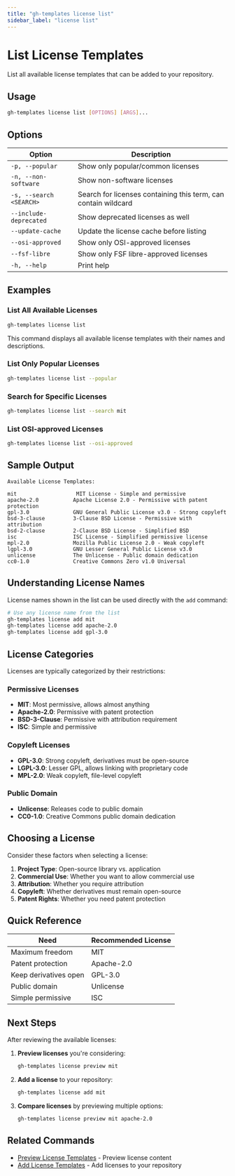 ```yaml
---
title: "gh-templates license list"
sidebar_label: "license list"
---
```


# List License Templates

List all available license templates that can be added to your repository.

## Usage

```bash
gh-templates license list [OPTIONS] [ARGS]...
```

## Options

| Option | Description |
|--------|-------------|
| `-p, --popular` | Show only popular/common licenses |
| `-n, --non-software` | Show non-software licenses |
| `-s, --search <SEARCH>` | Search for licenses containing this term, can contain wildcard |
| `--include-deprecated` | Show deprecated licenses as well |
| `--update-cache` | Update the license cache before listing |
| `--osi-approved` | Show only OSI-approved licenses |
| `--fsf-libre` | Show only FSF libre-approved licenses |
| `-h, --help` | Print help |

## Examples

### List All Available Licenses

```bash
gh-templates license list
```

This command displays all available license templates with their names and descriptions.

### List Only Popular Licenses

```bash
gh-templates license list --popular
```

### Search for Specific Licenses

```bash
gh-templates license list --search mit
```

### List OSI-approved Licenses

```bash
gh-templates license list --osi-approved
```

## Sample Output

```
Available License Templates:

mit                   MIT License - Simple and permissive
apache-2.0           Apache License 2.0 - Permissive with patent protection
gpl-3.0              GNU General Public License v3.0 - Strong copyleft
bsd-3-clause         3-Clause BSD License - Permissive with attribution
bsd-2-clause         2-Clause BSD License - Simplified BSD
isc                  ISC License - Simplified permissive license
mpl-2.0              Mozilla Public License 2.0 - Weak copyleft
lgpl-3.0             GNU Lesser General Public License v3.0
unlicense            The Unlicense - Public domain dedication
cc0-1.0              Creative Commons Zero v1.0 Universal
```

## Understanding License Names

License names shown in the list can be used directly with the `add` command:

```bash
# Use any license name from the list
gh-templates license add mit
gh-templates license add apache-2.0
gh-templates license add gpl-3.0
```

## License Categories

Licenses are typically categorized by their restrictions:

### Permissive Licenses

- **MIT**: Most permissive, allows almost anything
- **Apache-2.0**: Permissive with patent protection
- **BSD-3-Clause**: Permissive with attribution requirement
- **ISC**: Simple and permissive

### Copyleft Licenses

- **GPL-3.0**: Strong copyleft, derivatives must be open-source
- **LGPL-3.0**: Lesser GPL, allows linking with proprietary code
- **MPL-2.0**: Weak copyleft, file-level copyleft

### Public Domain

- **Unlicense**: Releases code to public domain
- **CC0-1.0**: Creative Commons public domain dedication

## Choosing a License

Consider these factors when selecting a license:

1. **Project Type**: Open-source library vs. application
2. **Commercial Use**: Whether you want to allow commercial use
3. **Attribution**: Whether you require attribution
4. **Copyleft**: Whether derivatives must remain open-source
5. **Patent Rights**: Whether you need patent protection

## Quick Reference

| Need | Recommended License |
|------|-------------------|
| Maximum freedom | MIT |
| Patent protection | Apache-2.0 |
| Keep derivatives open | GPL-3.0 |
| Public domain | Unlicense |
| Simple permissive | ISC |

## Next Steps

After reviewing the available licenses:

1. **Preview licenses** you're considering:

   ```bash
   gh-templates license preview mit
   ```

2. **Add a license** to your repository:

   ```bash
   gh-templates license add mit
   ```

3. **Compare licenses** by previewing multiple options:

   ```bash
   gh-templates license preview mit apache-2.0
   ```

## Related Commands

- [Preview License Templates](./license-preview.md) - Preview license content
- [Add License Templates](./license-add.md) - Add licenses to your repository
